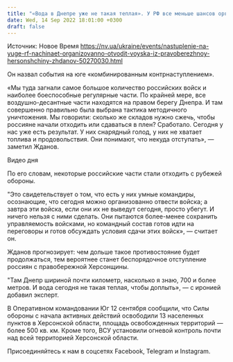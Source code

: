 ```yaml
---
title: "«Вода в Днепре уже не такая теплая». У РФ все меньше шансов организованно отвести войска из правобережной Херсонщины — Жданов"
date: Wed, 14 Sep 2022 18:01:00 +0300
draft: false
---
```

Источник: Новое Время https://nv.ua/ukraine/events/nastuplenie-na-yuge-rf-nachinaet-organizovanno-otvodit-voyska-iz-pravoberezhnoy-hersonshchiny-zhdanov-50270030.html


Он назвал события на юге «комбинированным контрнаступлением».

«Мы туда загнали самое большое количество российских войск и наиболее боеспособные регулярные части. По крайней мере, все воздушно-десантные части находятся на правом берегу Днепра. И там совершенно правильно была выбрана тактика методичного уничтожения. Мы говорили: сколько же складов нужно сжечь, чтобы россияне начали отходить или сдаваться в плен? Сработало. Сегодня у нас уже есть результат. У них снарядный голод, у них не хватает топлива и продовольствия. Они понимают, что некуда отступать», — заметил Жданов.

 Видео дня   

По его словам, некоторые российские части стали отходить с рубежей обороны.

"Это свидетельствует о том, что есть у них умные командиры, осознающие, что сегодня можно организованно отвести войска; а завтра эти войска, если они их не выведут сегодня, просто убегут. И ничего нельзя с ними сделать. Они пытаются более-менее сохранить управляемость войсками, но командный состав готов идти на переговоры и готов обсуждать условия сдачи этих войск», — считает он.

Жданов прогнозирует: чем дольше такое противостояние будет продолжаться, тем вероятнее станет беспорядочное отступление россиян с правобережной Херсонщины.

"Там Днепр шириной почти километр, насколько я знаю, 700 и более метров. И вода сегодня не такая теплая, чтобы доплыть», — с иронией добавил эксперт.

В Оперативном командовании Юг 12 сентября сообщили, что Силы обороны с начала активных действий освободили 13 населенных пунктов в Херсонской области, площадь освобожденных территорий — более 500 кв. км. Кроме того, ВСУ установили огневой контроль почти над всей территорией Херсонской области.

Присоединяйтесь к нам в соцсетях Facebook, Telegram и Instagram.
